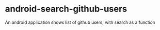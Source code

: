 # android-search-github-users
An android application shows list of github users, with search as a function

